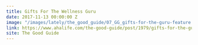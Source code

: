```yaml
---
title: Gifts For The Wellness Guru
date: 2017-11-13 00:00:00 Z
image: "/images/lately/the_good_guide/07_GG_gifts-for-the-guru-feature.jpg"
link: https://www.ahalife.com/the-good-guide/post/1979/gifts-for-the-guru-in-training
site: The Good Guide
---
```


